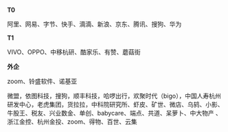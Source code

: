 **T0**

阿里、网易、字节、快手、滴滴、新浪、京东、腾讯、搜狗、华为

**T1**

VIVO、OPPO、中移杭研、酷家乐、有赞、蘑菇街

**外企**

zoom、铃盛软件、诺基亚



微盟，依图科技，搜狗，顺丰科技，哈啰出行，欢聚时代（bigo），中国人寿杭州研发中心，老虎集团，货拉拉，中科院研究所、虾皮、矿世、微店、乌鸫、小影、牛股王、税友、兴业数金、单创、babycare、端点、共道、呆萝卜、中大物产 、浙江金控、杭州金投、zoom、得物、百世、云集